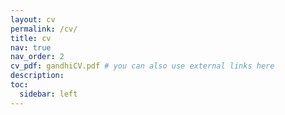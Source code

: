 ```yaml
---
layout: cv
permalink: /cv/
title: cv
nav: true
nav_order: 2
cv_pdf: gandhiCV.pdf # you can also use external links here
description:
toc:
  sidebar: left
---
```

